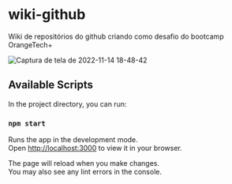 # wiki-github

Wiki de repositórios do github criando como desafio do bootcamp OrangeTech+

![Captura de tela de 2022-11-14 18-48-42](https://user-images.githubusercontent.com/74197867/201775542-748cdc75-c857-4c1f-99a1-de59b75f8e24.png)

## Available Scripts

In the project directory, you can run:

### `npm start`

Runs the app in the development mode.\
Open [http://localhost:3000](http://localhost:3000) to view it in your browser.

The page will reload when you make changes.\
You may also see any lint errors in the console.

